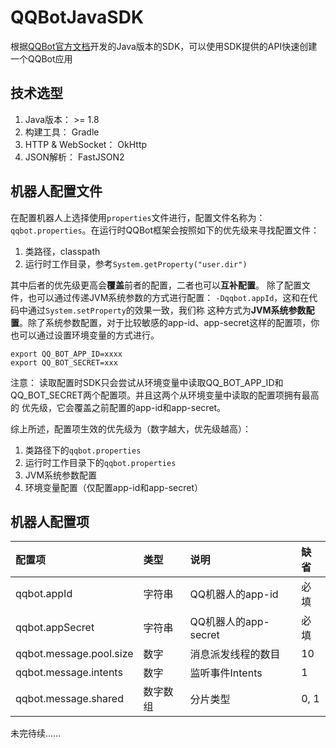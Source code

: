 # QQBotJavaSDK
根据[QQBot官方文档](https://bot.q.qq.com/wiki)开发的Java版本的SDK，可以使用SDK提供的API快速创建一个QQBot应用
## 技术选型
1. Java版本： >= 1.8
2. 构建工具： Gradle
3. HTTP & WebSocket： OkHttp
4. JSON解析： FastJSON2

## 机器人配置文件
在配置机器人上选择使用`properties`文件进行，配置文件名称为： `qqbot.properties`。在运行时QQBot框架会按照如下的优先级来寻找配置文件：
1. 类路径，classpath
2. 运行时工作目录，参考`System.getProperty("user.dir")`

其中后者的优先级更高会**覆盖**前者的配置，二者也可以**互补配置**。
除了配置文件，也可以通过传递JVM系统参数的方式进行配置： `-Dqqbot.appId`，这和在代码中通过`System.setProperty`的效果一致，我们称
这种方式为**JVM系统参数配置**。除了系统参数配置，对于比较敏感的app-id、app-secret这样的配置项，你也可以通过设置环境变量的方式进行。
```shell
export QQ_BOT_APP_ID=xxxx
export QQ_BOT_SECRET=xxx
```
注意： 读取配置时SDK只会尝试从环境变量中读取QQ_BOT_APP_ID和QQ_BOT_SECRET两个配置项。并且这两个从环境变量中读取的配置项拥有最高的
优先级，它会覆盖之前配置的app-id和app-secret。

综上所述，配置项生效的优先级为（数字越大，优先级越高）：
1. 类路径下的`qqbot.properties`
2. 运行时工作目录下的`qqbot.properties`
3. JVM系统参数配置
4. 环境变量配置（仅配置app-id和app-secret）

## 机器人配置项
| 配置项                     | 类型   | 说明               | 缺省   |
|:------------------------|:-----|:-----------------|:-----|
| qqbot.appId             | 字符串  | QQ机器人的app-id     | 必填   |
| qqbot.appSecret         | 字符串  | QQ机器人的app-secret | 必填   |
| qqbot.message.pool.size | 数字   | 消息派发线程的数目        | 10   |
| qqbot.message.intents   | 数字   | 监听事件Intents      | 1    |
| qqbot.message.shared    | 数字数组 | 分片类型             | 0, 1 |

未完待续......